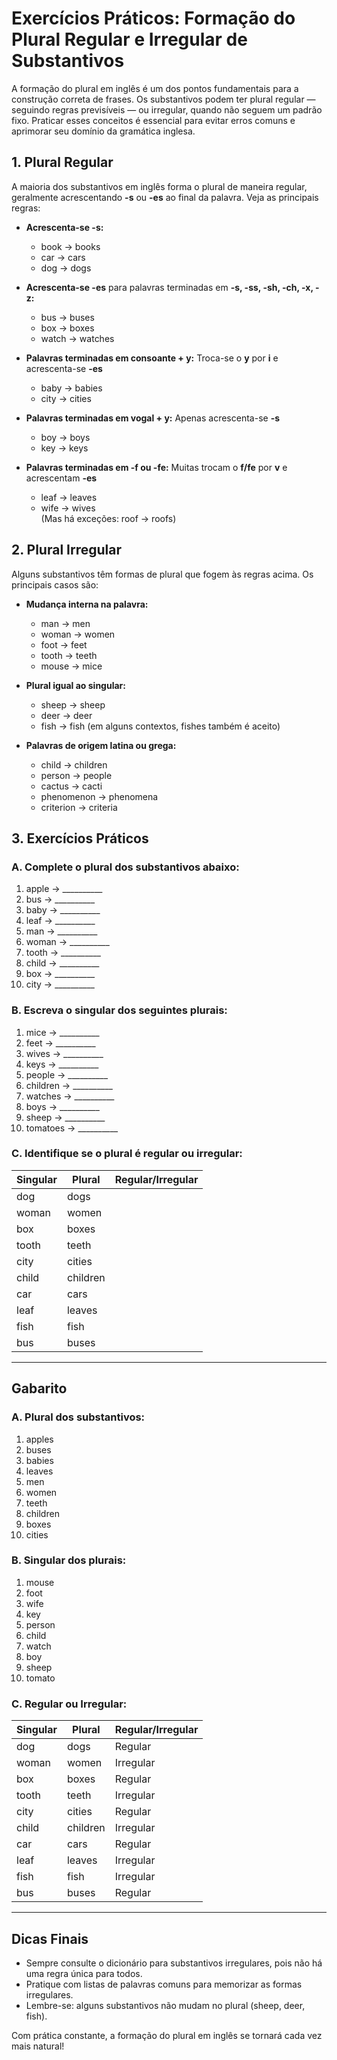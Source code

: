 
# Exercícios Práticos: Formação do Plural Regular e Irregular de Substantivos

A formação do plural em inglês é um dos pontos fundamentais para a construção correta de frases. Os substantivos podem ter plural regular — seguindo regras previsíveis — ou irregular, quando não seguem um padrão fixo. Praticar esses conceitos é essencial para evitar erros comuns e aprimorar seu domínio da gramática inglesa.

## 1. Plural Regular

A maioria dos substantivos em inglês forma o plural de maneira regular, geralmente acrescentando **-s** ou **-es** ao final da palavra. Veja as principais regras:

- **Acrescenta-se -s:**  
  - book → books  
  - car → cars  
  - dog → dogs

- **Acrescenta-se -es** para palavras terminadas em **-s, -ss, -sh, -ch, -x, -z:**  
  - bus → buses  
  - box → boxes  
  - watch → watches

- **Palavras terminadas em consoante + y:** Troca-se o **y** por **i** e acrescenta-se **-es**  
  - baby → babies  
  - city → cities

- **Palavras terminadas em vogal + y:** Apenas acrescenta-se **-s**  
  - boy → boys  
  - key → keys

- **Palavras terminadas em -f ou -fe:** Muitas trocam o **f/fe** por **v** e acrescentam **-es**  
  - leaf → leaves  
  - wife → wives  
  (Mas há exceções: roof → roofs)

## 2. Plural Irregular

Alguns substantivos têm formas de plural que fogem às regras acima. Os principais casos são:

- **Mudança interna na palavra:**  
  - man → men  
  - woman → women  
  - foot → feet  
  - tooth → teeth  
  - mouse → mice

- **Plural igual ao singular:**  
  - sheep → sheep  
  - deer → deer  
  - fish → fish (em alguns contextos, fishes também é aceito)

- **Palavras de origem latina ou grega:**  
  - child → children  
  - person → people  
  - cactus → cacti  
  - phenomenon → phenomena  
  - criterion → criteria

## 3. Exercícios Práticos

### A. Complete o plural dos substantivos abaixo:

1. apple → __________  
2. bus → __________  
3. baby → __________  
4. leaf → __________  
5. man → __________  
6. woman → __________  
7. tooth → __________  
8. child → __________  
9. box → __________  
10. city → __________

### B. Escreva o singular dos seguintes plurais:

1. mice → __________  
2. feet → __________  
3. wives → __________  
4. keys → __________  
5. people → __________  
6. children → __________  
7. watches → __________  
8. boys → __________  
9. sheep → __________  
10. tomatoes → __________

### C. Identifique se o plural é regular ou irregular:

| Singular | Plural    | Regular/Irregular |
|----------|-----------|-------------------|
| dog      | dogs      |                   |
| woman    | women     |                   |
| box      | boxes     |                   |
| tooth    | teeth     |                   |
| city     | cities    |                   |
| child    | children  |                   |
| car      | cars      |                   |
| leaf     | leaves    |                   |
| fish     | fish      |                   |
| bus      | buses     |                   |

---

## Gabarito

### A. Plural dos substantivos:
1. apples
2. buses
3. babies
4. leaves
5. men
6. women
7. teeth
8. children
9. boxes
10. cities

### B. Singular dos plurais:
1. mouse
2. foot
3. wife
4. key
5. person
6. child
7. watch
8. boy
9. sheep
10. tomato

### C. Regular ou Irregular:

| Singular | Plural    | Regular/Irregular |
|----------|-----------|-------------------|
| dog      | dogs      | Regular           |
| woman    | women     | Irregular         |
| box      | boxes     | Regular           |
| tooth    | teeth     | Irregular         |
| city     | cities    | Regular           |
| child    | children  | Irregular         |
| car      | cars      | Regular           |
| leaf     | leaves    | Irregular         |
| fish     | fish      | Irregular         |
| bus      | buses     | Regular           |

---

## Dicas Finais

- Sempre consulte o dicionário para substantivos irregulares, pois não há uma regra única para todos.
- Pratique com listas de palavras comuns para memorizar as formas irregulares.
- Lembre-se: alguns substantivos não mudam no plural (sheep, deer, fish).

Com prática constante, a formação do plural em inglês se tornará cada vez mais natural!
```
